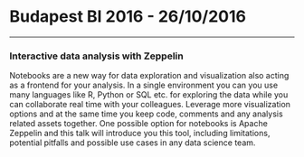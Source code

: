 # Budapest BI 2016 - 26/10/2016
---

### Interactive data analysis with Zeppelin

Notebooks are a new way for data exploration and visualization also acting as a frontend for your analysis. In a single environment you can you use many languages like R, Python or SQL etc. for exploring the data while you can collaborate real time with your colleagues. Leverage more visualization options and at the same time you keep code, comments and any analysis related assets together. One possible option for notebooks is Apache Zeppelin and this talk will introduce you this tool, including limitations, potential pitfalls and possible use cases in any data science team.
